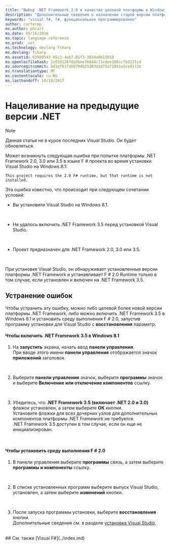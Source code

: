 ```yaml
---
title: "Выбор .NET Framework 2.0 в качестве целевой платформы в Windows 8"
description: "Дополнительные сведения о назначении старой версии платформы .NET, при использовании F #."
keywords: "visual f#, f#, функциональное программирование"
author: cartermp
ms.author: phcart
ms.date: 05/16/2016
ms.topic: language-reference
ms.prod: .net
ms.technology: devlang-fsharp
ms.devlang: fsharp
ms.assetid: 63989543-95c3-4ab7-81f3-3834a8b15010
ms.openlocfilehash: 2c0191267da5bee7b844c11cdee168ccfb3321c4
ms.sourcegitcommit: bd1ef61f4bb794b25383d3d72e71041a5ced172e
ms.translationtype: MT
ms.contentlocale: ru-RU
ms.lasthandoff: 10/18/2017
---
```

# <a name="targeting-older-versions-of-net"></a>Нацеливание на предыдущие версии .NET

> [!NOTE]
Данная статья не в курсе последних Visual Studio.  Он будет обновляться.

Может возникнуть следующая ошибка при попытке платформы .NET Framework 2.0, 3.0 или 3.5 в языке F # проекта во время установки Visual Studio на Windows 8.1: 

```
This project requires the 2.0 F# runtime, but that runtime is not installed.
```

Эта ошибка известно, что происходит при следующем сочетании условий:


- Вы установили Visual Studio на Windows 8.1.
<br />

- Не удалось включить .NET Framework 3.5 перед установкой Visual Studio.
<br />

- Проект предназначен для .NET Framework 2.0, 3.0 или 3.5.
<br />

При установке Visual Studio, он обнаруживает установленные версии платформы .NET Framework и устанавливает F # 2.0 Runtime только в том случае, если установлен и включен на .NET Framework 3.5.


## <a name="resolving-the-error"></a>Устранение ошибок
Чтобы устранить эту ошибку, можно либо целевой более новой версии платформы .NET Framework, либо можно включить .NET Framework 3.5 в Windows 8.1 и установить среду выполнения F # 2.0, запустив программу установки для Visual Studio с **восстановления** параметр.


#### <a name="to-enable-the-net-framework-35-on-windows-81"></a>Чтобы включить .NET Framework 3.5 в Windows 8.1

1. На **запустить** экрана, начать ввод **панели управления**.
<br />  При вводе этого имени **панели управления** отображается значок **приложений** заголовок.
<br />

2. Выберите **панели управления** значок, выберите **программы** значок и выберите **Включение или отключение компонентов** ссылку.
<br />

3. Убедитесь, что **.NET Framework 3.5 (включает .NET 2.0 и 3.0)** флажок установлен, а затем выберите **ОК** кнопки.
<br />  Установите флажки для всех дочерних узлов для дополнительных компонентов платформы .NET Framework не требуется.
<br />  .NET Framework 3.5 доступен в том случае, если он еще не инициализирован.
<br />


#### <a name="to-install-the-f-20-runtime"></a>Чтобы установить среду выполнения F # 2.0

1. В панели управления выберите **программы** связь, а затем выберите **программы и компоненты** ссылку.
<br />

2. В списке установленных программ выберите выпуск Visual Studio, установлен, а затем выберите **изменений** кнопки.
<br />

3. После запуска программы установки, выберите **восстановления** кнопки.
<br />  Дополнительные сведения см. в разделе [установка Visual Studio](https://msdn.microsoft.com/library/e2h7fzkw.aspx).
<br />
## <a name="see-also"></a>См. также
[Visual F#](../index.md)
